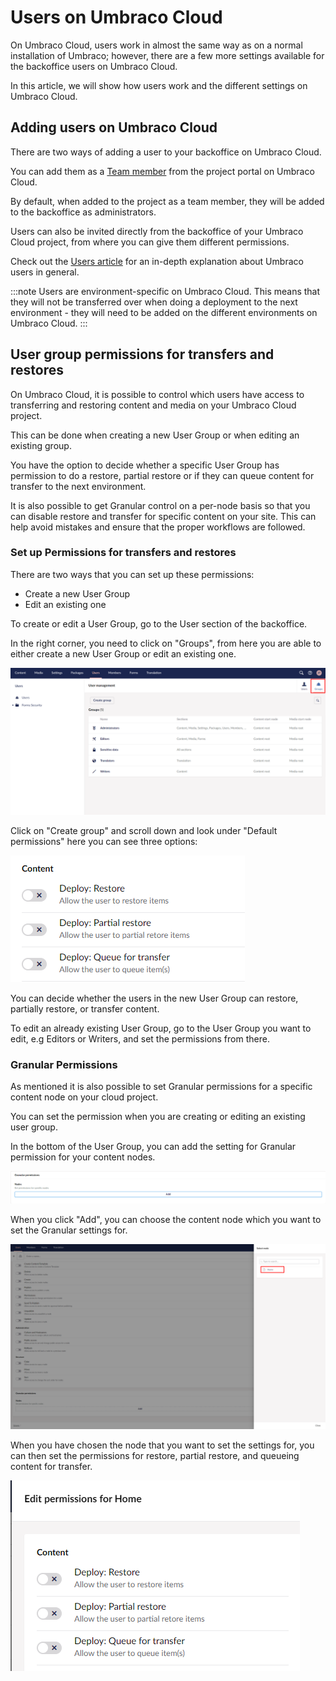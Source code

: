 # Users on Umbraco Cloud

On Umbraco Cloud, users work in almost the same way as on a normal installation of Umbraco; however, there are a few more settings available for the backoffice users on Umbraco Cloud.

In this article, we will show how users work and the different settings on Umbraco Cloud.

## Adding users on Umbraco Cloud

There are two ways of adding a user to your backoffice on Umbraco Cloud.

You can add them as a [Team member](/Umbraco-Cloud/Set-Up/Team-Members/) from the project portal on Umbraco Cloud.

By default, when added to the project as a team member, they will be added to the backoffice as administrators.

Users can also be invited directly from the backoffice of your Umbraco Cloud project, from where you can give them different permissions.

Check out the [Users article](/Getting-Started/Data/Users/) for an in-depth explanation about Umbraco users in general.

:::note
Users are environment-specific on Umbraco Cloud. This means that they will not be transferred over when doing a deployment to the next environment - they will need to be added on the different environments on Umbraco Cloud.
:::

## User group permissions for transfers and restores

On Umbraco Cloud, it is possible to control which users have access to transferring and restoring content and media on your Umbraco Cloud project.

This can be done when creating a new User Group or when editing an existing group.

You have the option to decide whether a specific User Group has permission to do a restore, partial restore or if they can queue content for transfer to the next environment.

It is also possible to get Granular control on a per-node basis so that you can disable restore and transfer for specific content on your site. This can help avoid mistakes and ensure that the proper workflows are followed.

### Set up Permissions for transfers and restores

There are two ways that you can set up these permissions:

- Create a new User Group
- Edit an existing one

To create or edit a User Group, go to the User section of the backoffice.

In the right corner, you need to click on "Groups", from here you are able to either create a new User Group or edit an existing one.

![User Groups](images/Users.png)

Click on "Create group" and scroll down and look under "Default permissions" here you can see three options:

![User Groups](images/default_permisions.png)

You can decide whether the users in the new User Group can restore, partially restore, or transfer content.

To edit an already existing User Group, go to the User Group you want to edit, e.g Editors or Writers, and set the permissions from there.

### Granular Permissions

As mentioned it is also possible to set Granular permissions for a specific content node on your cloud project.

You can set the permission when you are creating or editing an existing user group.

In the bottom of the User Group, you can add the setting for Granular permission for your content nodes.

![Granular permission](images/Granular.png)

When you click "Add", you can choose the content node which you want to set the Granular settings for.

![Granular content node](images/Granular_node.png)

When you have chosen the node that you want to set the settings for, you can then set the permissions for restore, partial restore, and queueing content for transfer.

![Granular permission](images/Granular_permission.png)
